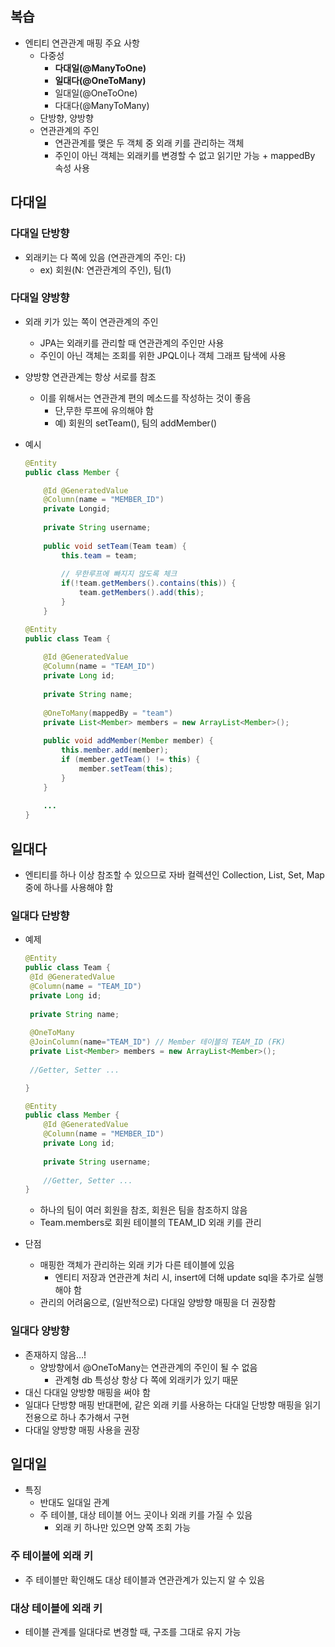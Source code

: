 ## 복습

- 엔티티 연관관계 매핑 주요 사항
    - 다중성
        - **다대일(@ManyToOne)**
        - **일대다(@OneToMany)**
        - 일대일(@OneToOne)
        - 다대다(@ManyToMany)
    - 단방향, 양방향
    - 연관관계의 주인
        - 연관관계를 맺은 두 객체 중 외래 키를 관리하는 객체
        - 주인이 아닌 객체는 외래키를 변경할 수 없고 읽기만 가능 + mappedBy 속성 사용

## 다대일

### 다대일 단방향

- 외래키는 다 쪽에 있음 (연관관계의 주인: 다)
    - ex) 회원(N: 연관관계의 주인), 팀(1)

### 다대일 양방향

- 외래 키가 있는 쪽이 연관관계의 주인
    - JPA는 외래키를 관리할 때 연관관계의 주인만 사용
    - 주인이 아닌 객체는 조회를 위한 JPQL이나 객체 그래프 탐색에 사용
- 양방향 연관관계는 항상 서로를 참조
    - 이를 위해서는 연관관계 편의 메소드를  작성하는 것이 좋음
        - 단,무한 루프에 유의해야 함
        - 예) 회원의 setTeam(), 팀의 addMember()
- 예시
    
    ```java
    @Entity
    public class Member {
    
    	@Id @GeneratedValue
    	@Column(name = "MEMBER_ID")
    	private Longid;
    	
    	private String username;
    	
    	public void setTeam(Team team) {
    		this.team = team;
    		
    		// 무한루프에 빠지지 않도록 체크
    		if(!team.getMembers().contains(this)) {
    			team.getMembers().add(this);
    		}
    	}
    ```
    
    ```java
    @Entity
    public class Team {
    	
    	@Id @GeneratedValue
    	@Column(name = "TEAM_ID")
    	private Long id;
    	
    	private String name;
    	
    	@OneToMany(mappedBy = "team")
    	private List<Member> members = new ArrayList<Member>();
    	
    	public void addMember(Member member) {
    		this.member.add(member);
    		if (member.getTeam() != this) {
    			member.setTeam(this);
    		}
    	}
    	
    	...
    }
    ```
    

## 일대다

- 엔티티를 하나 이상 참조할 수 있으므로 자바 컬렉션인 Collection, List, Set, Map 중에 하나를 사용해야 함

### 일대다 단방향

- 예제
    
    ```java
    @Entity
    public class Team {
     @Id @GeneratedValue
     @Column(name = "TEAM_ID")
     private Long id;
     
     private String name;
     
     @OneToMany
     @JoinColumn(name="TEAM_ID") // Member 테이블의 TEAM_ID (FK)
     private List<Member> members = new ArrayList<Member>();
     
     //Getter, Setter ...
    
    }
    ```
    
    ```java
    @Entity
    public class Member {
    	@Id @GeneratedValue
    	@Column(name = "MEMBER_ID")
    	private Long id;
    	
    	private String username;
    	
    	//Getter, Setter ...
    }
    ```
    
    - 하나의 팀이 여러 회원을 참조, 회원은 팀을 참조하지 않음
    - Team.members로 회원 테이블의 TEAM_ID 외래 키를 관리

- 단점
    - 매핑한 객체가 관리하는 외래 키가 다른 테이블에 있음
        - 엔티티 저장과 연관관계 처리 시, insert에 더해 update sql을 추가로 실행해야 함
    - 관리의 어려움으로, (일반적으로) 다대일 양방향 매핑을 더 권장함

### 일대다 양방향

- 존재하지 않음…!
    - 양방향에서 @OneToMany는 연관관계의 주인이 될 수 없음
        - 관계형 db 특성상 항상 다 쪽에 외래키가 있기 때문
- 대신 다대일 양방향 매핑을 써야 함
- 일대다 단방향 매핑 반대편에, 같은 외래 키를 사용하는 다대일 단방향 매핑을 읽기 전용으로 하나 추가해서 구현
- 다대일 양방향 매핑 사용을 권장

## 일대일

- 특징
    - 반대도 일대일 관계
    - 주 테이블, 대상 테이블 어느 곳이나 외래 키를 가질 수 있음
        - 외래 키 하나만 있으면 양쪽 조회 가능

### 주 테이블에 외래 키

- 주 테이블만 확인해도 대상 테이블과 연관관계가 있는지 알 수 있음

### 대상 테이블에 외래 키

- 테이블 관계를 일대다로 변경할 때, 구조를 그대로 유지 가능
